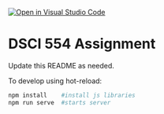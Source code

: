 [![Open in Visual Studio Code](https://classroom.github.com/assets/open-in-vscode-c66648af7eb3fe8bc4f294546bfd86ef473780cde1dea487d3c4ff354943c9ae.svg)](https://classroom.github.com/online_ide?assignment_repo_id=9149169&assignment_repo_type=AssignmentRepo)
# DSCI 554 Assignment

Update this README as needed.

To develop using hot-reload:

```bash
npm install    #install js libraries
npm run serve  #starts server
```
